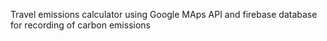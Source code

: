 Travel emissions calculator using Google MAps API and firebase database for recording of carbon emissions
